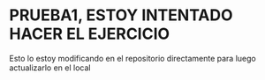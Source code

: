 # PRUEBA1, ESTOY INTENTADO HACER EL EJERCICIO

Esto lo estoy modificando en el repositorio directamente para luego actualizarlo en el local
